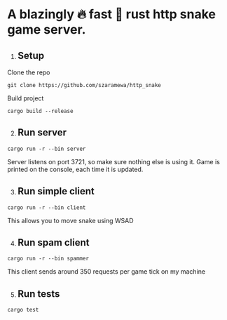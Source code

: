 # A blazingly 🔥 fast 🚀 rust http snake game server.

1. ## Setup

Clone the repo
```shell
git clone https://github.com/szaramewa/http_snake
```

Build project
```shell
cargo build --release
```

2. ## Run server
```shell
cargo run -r --bin server
```

Server listens on port 3721, so make sure nothing else is using it.
Game is printed on the console, each time it is updated.

3. ## Run simple client
```shell
cargo run -r --bin client
```

This allows you to move snake using WSAD


4. ## Run spam client
```shell
cargo run -r --bin spammer
```

This client sends around 350 requests per game tick on my machine


5. ## Run tests
```shell
cargo test
```


